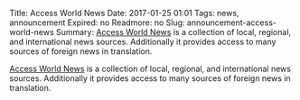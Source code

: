 Title: Access World News
Date: 2017-01-25 01:01 
Tags: news, announcement
Expired: no
Readmore: no
Slug: announcement-access-world-news
Summary: <a href="https://proxy.bc.edu/login?url=http://infoweb.newsbank.com/resources/?p=AWNB" target="_blank">Access World News</a> is a collection of local, regional, and international news sources. Additionally it provides access to many sources of foreign news in translation.

<a href="https://proxy.bc.edu/login?url=http://infoweb.newsbank.com/resources/?p=AWNB" target="_blank">Access World News</a> is a collection of local, regional, and international news sources. Additionally it provides access to many sources of foreign news in translation. <br />

